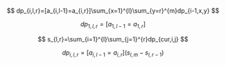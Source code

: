 $$
dp_{i,l,r}=[a_{i,l-1}=a_{i,r}]\sum_{x=1}^{l}\sum_{y=r}^{m}dp_{i-1,x,y}
$$

$$
dp_{1,l,r}=[a_{1,l-1}=a_{1,r}]
$$

$$
s_{l,r}=\sum_{i=1}^{l}\sum_{j=1}^{r}dp_{cur,i,j}
$$

$$
dp_{i,l,r}=[a_{i,l-1}=a_{i,r}](s_{l,m}-s_{l,r-1})
$$

